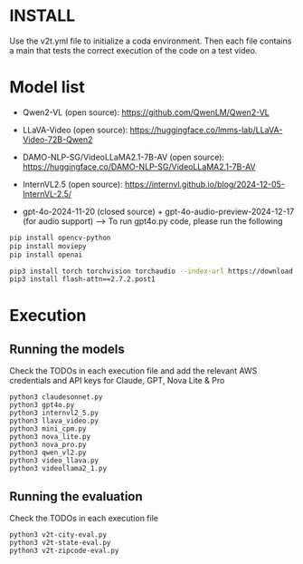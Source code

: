 # INSTALL

Use the v2t.yml file to initialize a coda environment. Then each file contains a main that tests the correct execution of the code on a test video.

# Model list

- Qwen2-VL (open source): https://github.com/QwenLM/Qwen2-VL 

- LLaVA-Video (open source): https://huggingface.co/lmms-lab/LLaVA-Video-72B-Qwen2 

- DAMO-NLP-SG/VideoLLaMA2.1-7B-AV (open source): https://huggingface.co/DAMO-NLP-SG/VideoLLaMA2.1-7B-AV 

- InternVL2.5 (open source): https://internvl.github.io/blog/2024-12-05-InternVL-2.5/

- gpt-4o-2024-11-20 (closed source) + gpt-4o-audio-preview-2024-12-17 (for audio support) --> To run gpt4o.py code, please run the following

```bash
pip install opencv-python
pip install moviepy
pip install openai

pip3 install torch torchvision torchaudio --index-url https://download.pytorch.org/whl/cu124
pip3 install flash-attn==2.7.2.post1
```

# Execution

## Running the models
Check the TODOs in each execution file and add the relevant AWS credentials and API keys for Claude, GPT, Nova Lite & Pro
```
python3 claudesonnet.py
python3 gpt4o.py
python3 internvl2_5.py
python3 llava_video.py
python3 mini_cpm.py
python3 nova_lite.py
python3 nova_pro.py
python3 qwen_vl2.py
python3 video_llava.py
python3 videollama2_1.py
```

## Running the evaluation
Check the TODOs in each execution file
```
python3 v2t-city-eval.py
python3 v2t-state-eval.py
python3 v2t-zipcode-eval.py
```
